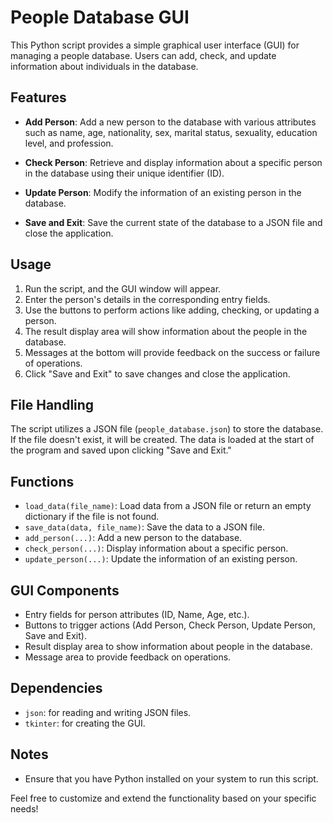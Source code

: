 # People Database GUI

This Python script provides a simple graphical user interface (GUI) for managing a people database. Users can add, check, and update information about individuals in the database.

## Features

- **Add Person**: Add a new person to the database with various attributes such as name, age, nationality, sex, marital status, sexuality, education level, and profession.

- **Check Person**: Retrieve and display information about a specific person in the database using their unique identifier (ID).

- **Update Person**: Modify the information of an existing person in the database.

- **Save and Exit**: Save the current state of the database to a JSON file and close the application.

## Usage

1. Run the script, and the GUI window will appear.
2. Enter the person's details in the corresponding entry fields.
3. Use the buttons to perform actions like adding, checking, or updating a person.
4. The result display area will show information about the people in the database.
5. Messages at the bottom will provide feedback on the success or failure of operations.
6. Click "Save and Exit" to save changes and close the application.

## File Handling

The script utilizes a JSON file (`people_database.json`) to store the database. If the file doesn't exist, it will be created. The data is loaded at the start of the program and saved upon clicking "Save and Exit."

## Functions

- `load_data(file_name)`: Load data from a JSON file or return an empty dictionary if the file is not found.
- `save_data(data, file_name)`: Save the data to a JSON file.
- `add_person(...)`: Add a new person to the database.
- `check_person(...)`: Display information about a specific person.
- `update_person(...)`: Update the information of an existing person.

## GUI Components

- Entry fields for person attributes (ID, Name, Age, etc.).
- Buttons to trigger actions (Add Person, Check Person, Update Person, Save and Exit).
- Result display area to show information about people in the database.
- Message area to provide feedback on operations.

## Dependencies

- `json`: for reading and writing JSON files.
- `tkinter`: for creating the GUI.

## Notes

- Ensure that you have Python installed on your system to run this script.

Feel free to customize and extend the functionality based on your specific needs!
